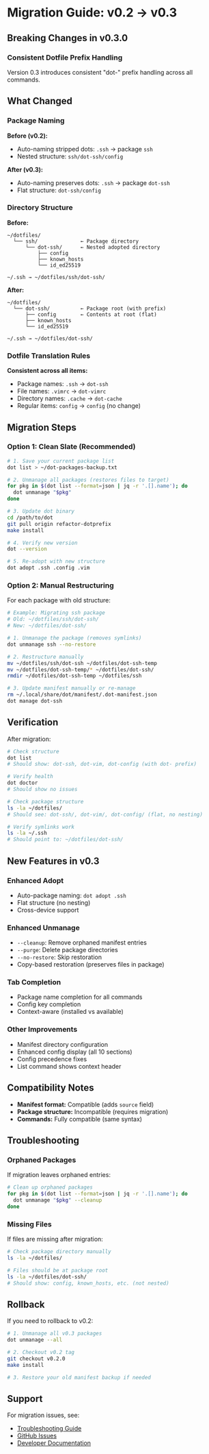 # Migration Guide: v0.2 → v0.3

## Breaking Changes in v0.3.0

### Consistent Dotfile Prefix Handling

Version 0.3 introduces consistent "dot-" prefix handling across all commands.

## What Changed

### Package Naming

**Before (v0.2):**
- Auto-naming stripped dots: `.ssh` → package `ssh`
- Nested structure: `ssh/dot-ssh/config`

**After (v0.3):**
- Auto-naming preserves dots: `.ssh` → package `dot-ssh`  
- Flat structure: `dot-ssh/config`

### Directory Structure

**Before:**
```
~/dotfiles/
  └── ssh/              ← Package directory
      └── dot-ssh/      ← Nested adopted directory
          ├── config
          ├── known_hosts
          └── id_ed25519

~/.ssh → ~/dotfiles/ssh/dot-ssh/
```

**After:**
```
~/dotfiles/
  └── dot-ssh/          ← Package root (with prefix)
      ├── config        ← Contents at root (flat)
      ├── known_hosts
      └── id_ed25519

~/.ssh → ~/dotfiles/dot-ssh/
```

### Dotfile Translation Rules

**Consistent across all items:**
- Package names: `.ssh` → `dot-ssh`
- File names: `.vimrc` → `dot-vimrc`
- Directory names: `.cache` → `dot-cache`
- Regular items: `config` → `config` (no change)

## Migration Steps

### Option 1: Clean Slate (Recommended)

```bash
# 1. Save your current package list
dot list > ~/dot-packages-backup.txt

# 2. Unmanage all packages (restores files to target)
for pkg in $(dot list --format=json | jq -r '.[].name'); do
  dot unmanage "$pkg"
done

# 3. Update dot binary
cd /path/to/dot
git pull origin refactor-dotprefix
make install

# 4. Verify new version
dot --version

# 5. Re-adopt with new structure
dot adopt .ssh .config .vim
```

### Option 2: Manual Restructuring

For each package with old structure:

```bash
# Example: Migrating ssh package
# Old: ~/dotfiles/ssh/dot-ssh/
# New: ~/dotfiles/dot-ssh/

# 1. Unmanage the package (removes symlinks)
dot unmanage ssh --no-restore

# 2. Restructure manually
mv ~/dotfiles/ssh/dot-ssh ~/dotfiles/dot-ssh-temp
mv ~/dotfiles/dot-ssh-temp/* ~/dotfiles/dot-ssh/
rmdir ~/dotfiles/dot-ssh-temp ~/dotfiles/ssh

# 3. Update manifest manually or re-manage
rm ~/.local/share/dot/manifest/.dot-manifest.json
dot manage dot-ssh
```

## Verification

After migration:

```bash
# Check structure
dot list
# Should show: dot-ssh, dot-vim, dot-config (with dot- prefix)

# Verify health
dot doctor
# Should show no issues

# Check package structure
ls -la ~/dotfiles/
# Should see: dot-ssh/, dot-vim/, dot-config/ (flat, no nesting)

# Verify symlinks work
ls -la ~/.ssh
# Should point to: ~/dotfiles/dot-ssh/
```

## New Features in v0.3

### Enhanced Adopt
- Auto-package naming: `dot adopt .ssh`
- Flat structure (no nesting)
- Cross-device support

### Enhanced Unmanage  
- `--cleanup`: Remove orphaned manifest entries
- `--purge`: Delete package directories
- `--no-restore`: Skip restoration
- Copy-based restoration (preserves files in package)

### Tab Completion
- Package name completion for all commands
- Config key completion
- Context-aware (installed vs available)

### Other Improvements
- Manifest directory configuration
- Enhanced config display (all 10 sections)
- Config precedence fixes
- List command shows context header

## Compatibility Notes

- **Manifest format:** Compatible (adds `source` field)
- **Package structure:** Incompatible (requires migration)
- **Commands:** Fully compatible (same syntax)

## Troubleshooting

### Orphaned Packages

If migration leaves orphaned entries:

```bash
# Clean up orphaned packages
for pkg in $(dot list --format=json | jq -r '.[].name'); do
  dot unmanage "$pkg" --cleanup
done
```

### Missing Files

If files are missing after migration:

```bash
# Check package directory manually
ls -la ~/dotfiles/

# Files should be at package root
ls -la ~/dotfiles/dot-ssh/
# Should show: config, known_hosts, etc. (not nested)
```

## Rollback

If you need to rollback to v0.2:

```bash
# 1. Unmanage all v0.3 packages
dot unmanage --all

# 2. Checkout v0.2 tag
git checkout v0.2.0
make install

# 3. Restore your old manifest backup if needed
```

## Support

For migration issues, see:
- [Troubleshooting Guide](08-troubleshooting.md)
- [GitHub Issues](https://github.com/jamesainslie/dot/issues)
- [Developer Documentation](../developer/architecture.md)

